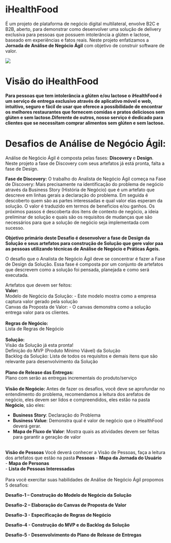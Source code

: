 # iHealthFood
É um projeto de plataforma de negócio digital multilateral, envolve B2C e B2B, aberto, para demonstrar como desenvolver uma solução de delivery exclusiva para pessoas que possuem intolerância a glúten e lactose, baseado em experiências e fatos reais. Neste projeto enfatizamos a **Jornada de Análise de Negócio Ágil** com objetivo de construir software de valor.

![](http://www.etecnologia.com.br/images/fars/banner-ihealthfood.png)

# Visão do iHealthFood
**Para pessoas que tem intolerância a glúten e/ou lactose o iHealthFood é um serviço de entrega exclusivo através de aplicativo móvel e web, intuitivo, seguro e fácil de usar que oferece a possibilidade de encontrar os melhores restaurantes que fornecem comidas e pratos deliciosos sem glúten e sem lactose.Diferente de outros, nosso serviço é dedicado para clientes que se necessitam comprar alimentos sem glúten e sem lactose.**

# Desafios de Análise de Negócio Ágil:
Análise de Negócio Ágil é composta pelas fases: **Discovery** e **Design**. Neste projeto a fase de Discovery com seus artefatos já está pronta, falta a fase de Design.

**Fase de Discovery:**
O trabalho do Analista de Negócio Ágil começa na Fase de Discovery: Mais precisamente na identificação do problema de negócio através da Business Story (História de Negócio) que é um artefato que descreve em linhas gerais a declaração do problema.
Em seguida é descoberto quem são as partes interessadas e qual valor elas esperam da solução. O valor é traduzido em termos de beneficios e/ou ganhos.
Os próximos passos é descoberta dos itens de contexto de negócio, a ideia preliminar de solução e quais são os requisitos de mudanças que são necessários para que a solução de negócio seja implementada com sucesso.

**Objetivo primário deste Desafio é desenvolver a fase de Design da Solução e seus artefatos para construção de Solução que gere valor paa as pessoas utilizando técnicas de Análise de Negócio e Práticas Ágeis.** 

O desafio que o Analista de Negócio Ágil deve se concentrar é fazer a Fase de Design da Solução. Essa fase é composta por um conjunto de artefatos que descrevem como a solução foi pensada, planejada e como será executada.

Artefatos que devem ser feitos:<BR>
<B>Valor:</B><BR>
 Modelo de Negócio da Solução: - Este modelo mostra como a empresa captura valor gerado pela solução<BR>
 Canvas da Proposta de Valor: - O canvas demonstra como a solução entrega valor para os clientes.<BR>
<BR>
<B>Regras de Negócio:</B><BR>
 Lista de Regras de Negócio<BR>
<BR>
<B>Solução:</B><BR>
Visão da Solução já esta pronta!<BR>
 Definição do MVP (Produto Mínimo Viável) da Solução<BR>
 Backlog da Solução: Lista de todos os requisitos e demais itens que são relevante para desenvolvimento da Solução<BR>
<BR>
<B>Plano de Release das Entregas:</B><BR>
 Plano com serão as entregas incrementais do produto/serviço
<BR>
<BR>
<B>Visão de Negócio:</B>
Antes de fazer os desafios, você deve se aprofundar no entendimento do problema, recomendamos a leitura dos arefatos de negócio, eles devem ser lidos e compreendidos, eles estão na pasta __Negócio__, são eles:
- **Business Story**: Declaração do Problema 
- **Business Value**: Demonstra qual é valor de negócio que o iHealthFood deverá gerar.
- **Mapa de Fluxo de Valor**: Mostra quais as atividades devem ser feitas para garantir a geração de valor
<BR>
<B>Visão de Pessoas</B>
 Você deverá conhecer a Visão de Pessoas, faça a leitura dos artefatos que estão na pasta <B>Pessoas</B>
- <B>Mapa da Jornada do Usuário</B><BR>
- <B>Mapa de Personas</B><BR>
- <B>Lista de Pessoas Interessadas</B><BR>
<BR>
Para você exercitar suas habilidades de Análise de Negócio Ágil propomos 5 desafios:

**Desafio-1 – Construção do Modelo de Negócio da Solução**

**Desafio-2 – Elaboração do Canvas de Proposta de Valor** 

**Desafio-3 - Especificação de Regras de Negócio**<BR>

**Desafio-4 - Construção do MVP e do Backlog da Solução**<BR>

**Desafio-5 - Desenvolvimento do Plano de Release de Entregas**<BR>

